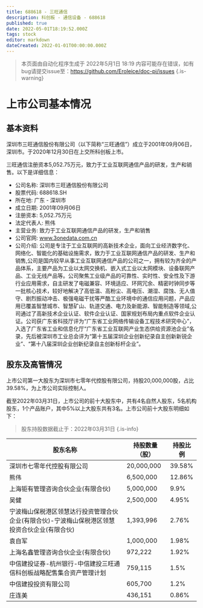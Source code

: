 ```yaml
---
title: 688618 - 三旺通信
description: 科创板 - 通信设备 - 688618
published: true
date: 2022-05-01T18:19:52.000Z
tags: stock
editor: markdown
dateCreated: 2022-01-01T00:00:00.000Z
---
```


> 本页面由自动化程序生成于 2022年5月1日 18:19
> 内容可能存在错误，如有bug请提交issue至：https://github.com/Eroleice/doc-pi/issues
{.is-warning}

# 上市公司基本情况

## 基本资料

深圳市三旺通信股份有限公司（以下简称“三旺通信”）成立于2001年09月06日，深圳市。于2020年12月30日在上交所科创板上市。

三旺通信注册资本5,052.75万元，致力于工业互联网通信产品的研发，生产和销售。以下是详细信息：

- 公司名称: 深圳市三旺通信股份有限公司
- 股票代码: 688618.SH
- 所在地: 广东 - 深圳市
- 成立日期: 2001年09月06日
- 注册资本: 5,052.75万元
- 法定代表人: 熊伟
- 主营业务: 致力于工业互联网通信产品的研发，生产和销售
- 公司官网: www.3onedata.com.cn
- 公司介绍: 公司是专注于工业互联网的高新技术企业，面向工业经济数字化、网络化、智能化的基础设施需求，致力于工业互联网通信产品的研发、生产和销售,公司是国内较早从事工业互联网通信产品的公司之一，拥有较为齐全的产品体系，主要产品为工业以太网交换机、嵌入式工业以太网模块、设备联网产品、工业无线产品等。公司聚焦工业级产品的可靠性、实时性、安全性及下游行业应用需求，自主研发了电磁兼容、环境适应、环网冗余、精密时钟同步等一批核心技术，较好地解决了高低温、高粉尘、高电压、潮湿、腐蚀、无人值守、剧烈振动冲击、极强电磁干扰等严酷工业环境中的通信应用问题，产品应用已覆盖智慧城市、智慧矿山、轨道交通、电力及新能源、智能制造等领域,公司通过了高新技术企业认证、软件企业认证、国家规划布局内重点软件企业认证。公司获广东省科技厅评为“广东省工业网络传输设备工程技术研究中心”，入选了广东省工业和信息化厅“广东省工业互联网产业生态供给资源池企业”名录，先后被深圳市工业总会评为“第十五届深圳企业创新纪录自主创新新锐企业”、“第十八届深圳企业创新纪录自主创新标杆企业”。


## 股东及高管情况

上市公司第一大股东为深圳市七零年代控股有限公司，持股20,000,000股，占比39.58%，为上市公司实际控制人。

截至2022年03月31日，上市公司的前十大股东中，共有4名自然人股东，5名机构股东，1个产品账户，其中5%以上大股东共有3名。上市公司前十大股东明细如下：

> 股东持股数据截止于：2022年03月31日
{.is-info}

| 股东名称 | 持股数量（股） | 持股比例 |
| --- | --- | --- |
| 深圳市七零年代控股有限公司 | 20,000,000 | 39.58% |
| 熊伟 | 6,500,000 | 12.86% |
| 上海钜有管理咨询合伙企业(有限合伙) | 5,000,000 | 9.9% |
| 吴健 | 2,500,000 | 4.95% |
| 宁波梅山保税港区领慧达行投资管理合伙企业(有限合伙)-宁波梅山保税港区领慧投资合伙企业(有限合伙) | 1,393,996 | 2.76% |
| 袁自军 | 1,000,000 | 1.98% |
| 上海名鑫管理咨询合伙企业(有限合伙) | 972,222 | 1.92% |
| 中信建投证券-杭州银行-中信建投三旺通信科创板战略配售集合资产管理计划 | 759,115 | 1.5% |
| 中信建投投资有限公司 | 605,700 | 1.2% |
| 庄连美 | 436,151 | 0.86% |




